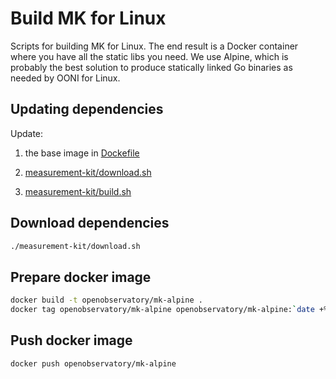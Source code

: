 # Build MK for Linux

Scripts for building MK for Linux. The end result is a Docker container
where you have all the static libs you need. We use Alpine, which is
probably the best solution to produce statically linked Go binaries as
needed by OONI for Linux.

## Updating dependencies

Update:

1. the base image in [Dockefile](Dockerfile)

2. [measurement-kit/download.sh](measurement-kit/download.sh)

3. [measurement-kit/build.sh](measurement-kit/build.sh)

## Download dependencies

```bash
./measurement-kit/download.sh
```

## Prepare docker image

```bash
docker build -t openobservatory/mk-alpine .
docker tag openobservatory/mk-alpine openobservatory/mk-alpine:`date +%Y%m%d`
```

## Push docker image

```bash
docker push openobservatory/mk-alpine
```
